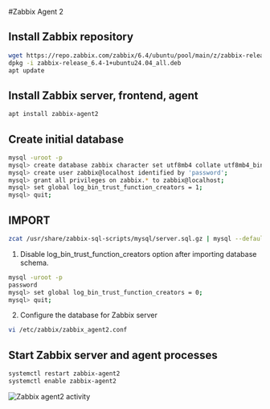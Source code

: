 #Zabbix Agent 2

## Install Zabbix repository
```bash
wget https://repo.zabbix.com/zabbix/6.4/ubuntu/pool/main/z/zabbix-release/zabbix-release_6.4-1+ubuntu24.04_all.deb
dpkg -i zabbix-release_6.4-1+ubuntu24.04_all.deb
apt update
```
## Install Zabbix server, frontend, agent
```bash
apt install zabbix-agent2
```
## Create initial database
```bash
mysql -uroot -p
mysql> create database zabbix character set utf8mb4 collate utf8mb4_bin;
mysql> create user zabbix@localhost identified by 'password';
mysql> grant all privileges on zabbix.* to zabbix@localhost;
mysql> set global log_bin_trust_function_creators = 1;
mysql> quit;
```
## IMPORT
 ```bash
 zcat /usr/share/zabbix-sql-scripts/mysql/server.sql.gz | mysql --default-character-set=utf8mb4 -uzabbix -p zabbix
```
1. Disable log_bin_trust_function_creators option after importing database schema.
```bash
mysql -uroot -p
password
mysql> set global log_bin_trust_function_creators = 0;
mysql> quit;
```
2. Configure the database for Zabbix server
```bash
vi /etc/zabbix/zabbix_agent2.conf
```
## Start Zabbix server and agent processes
```bash
systemctl restart zabbix-agent2 
systemctl enable zabbix-agent2
```
![Zabbix agent2 activity](https://img.shields.io/github/commit-activity/m/zabbix/zabbix?label=Zabbix%20Agent2%20Activity&style=social)
